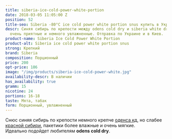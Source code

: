 ```yaml
---
title: siberia-ice-cold-power-white-portion
date: 2018-03-05 11:05:00 Z
position: 52
title-seo: Siberia -80°C ice cold power white portion snus купить в Украине
descr: Синяя сибирь по крепости между odens cold dry и siberia white dry, пакетики
  очень приятные и немного увлажненные. Отправка по Украине и в Киев.
product-name: Siberia Ice Cold Power White Portion
product-alt: Siberia ice cold power white portion snus
strong: Крепкий
brand: Siberia
composition: Порционный
price: 200
opt-price: 186
image: "/img/products/siberia-ice-cold-power-white.jpg"
availability-descr: В наличии
has_availability: true
gramm: 15
nicotine: 24
portions: 16-18
taste: Мята, табак
form: Порционный, увлажненный
---
```


Снюс синяя сибирь по крепости немного крепче [оденса кд](/odens-cold-dry), но слабее [красной сибири](/siberia-white-dry-slim), пакетики более влажные и очень мягкие.<br>
Идеально подойдет любителям **odens cold dry**.
